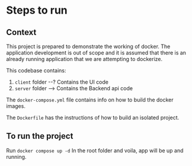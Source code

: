 # Steps to run

## Context

This project is prepared to demonstrate the working of docker. The application development is out of scope and it is assumed that there is an already running application that we are attempting to dockerize.

This codebase contains:
1. `client` folder --? Contains the UI code
2. `server` folder --> Contains the Backend api code

The `docker-compose.yml` file contains info on how to build the docker images.

The `Dockerfile` has the instructions of how to build an isolated project.

## To run the project
Run
```docker compose up -d```
In the root folder and voila, app will be up and running.


